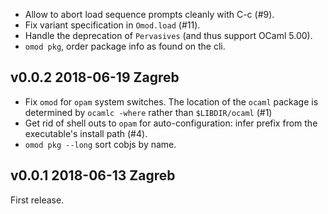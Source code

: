 
- Allow to abort load sequence prompts cleanly with C-c (#9).
- Fix variant specification in `Omod.load` (#11).
- Handle the deprecation of `Pervasives` (and thus support OCaml 5.00).
- `omod pkg`, order package info as found on the cli.

v0.0.2 2018-06-19 Zagreb
------------------------

- Fix `omod` for `opam` system switches. The location of the
  `ocaml` package is determined by `ocamlc -where` rather than
  `$LIBDIR/ocaml` (#1)
- Get rid of shell outs to `opam` for auto-configuration: infer prefix from the
  executable's install path (#4).
- `omod pkg --long` sort cobjs by name.

v0.0.1 2018-06-13 Zagreb
------------------------

First release.
